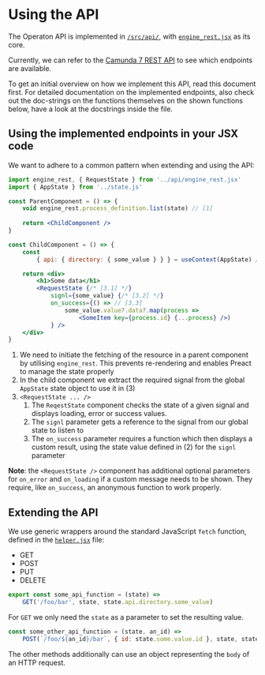 # Using the API

The Operaton API is implemented in [`/src/api/`](../src/api/), with [`engine_rest.jsx`](../src/api/engine_rest.jsx) as its core.

Currently, we can refer to the [Camunda 7 REST API](https://docs.camunda.org/rest/camunda-bpm-platform/7.23-SNAPSHOT/)
to see which endpoints are available.

To get an initial overview on how we implement this API, read this document first.
For detailed documentation on the implemented endpoints, also check out the doc-strings on the functions themselves
on the shown functions below, have a look at the docstrings inside the file.

## Using the implemented endpoints in your JSX code 

We want to adhere to a common pattern when extending and using the API:

```jsx
import engine_rest, { RequestState } from '../api/engine_rest.jsx'
import { AppState } from '../state.js'

const ParentComponent = () => {
    void engine_rest.process_definition.list(state) // [1]
    
    return <ChildComponent />
}

const ChildComponent = () => {
    const
        { api: { directory: { some_value } } } = useContext(AppState) // [2]

    return <div>
        <h1>Some data</h1>
        <RequestState {/* [3.1] */}
            signl={some_value} {/* [3.2] */}
            on_success={() => // [3.3]
                some_value.value?.data?.map(process =>
                    <SomeItem key={process.id} {...process} />)
            } />
    </div>
}
```

1. We need to initiate the fetching of the resource in a parent component by utilising `engine_rest`. This prevents re-rendering and enables Preact to manage the state properly
2. In the child component we extract the required signal from the global `AppState` state object to use it in (3)
3. `<RequestState ... />`
   1. The `ReqestState` component checks the state of a given signal and displays loading, error or success values.
   2. The `signl` parameter gets a reference to the signal from our global state to listen to
   3. The `on_success` parameter requires a function which then displays a custom result, using the state value defined in (2) for the `signl` parameter

**Note**: the `<RequestState />` component has additional optional parameters for `on_error` and `on_loading` if a custom
message needs to be shown. They require, like `on_success`, an anonymous function to work properly.


## Extending the API

We use generic wrappers around the standard JavaScript `fetch` function, defined in the [`helper.jsx`](../api/helper.jsx) file:

- GET
- POST
- PUT
- DELETE

```js
export const some_api_function = (state) =>
    GET('/foo/bar', state, state.api.directory.some_value)
```

For `GET` we only need the `state` as a parameter to set the resulting value.

```js
const some_other_api_function = (state, an_id) =>
    POST(`/foo/${an_id}/bar`, { id: state.some.value.id }, state, state.api.directory.some_other_value)
```

The other methods additionally can use an object representing the `body` of an HTTP request.